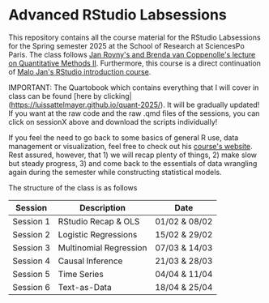 # Advanced RStudio Labsessions

This repository contains all the course material for the RStudio Labsessions for the Spring semester 2025 at the School of Research at SciencesPo Paris. The class follows [Jan Rovny's and Brenda van Coppenolle's lecture on Quantitative Methods II](https://www.rovny.org/methods-2-ed). Furthermore, this course is a direct continuation of [Malo Jan's RStudio introduction course](https://github.com/malojan/2024_intro_r?tab=readme-ov-file). 

IMPORTANT: The Quartobook which contains everything that I will cover in class can be found [here by clicking|(https://luissattelmayer.github.io/quant-2025/). It will be gradually updated! If you want at the raw code and the raw .qmd files of the sessions, you can click on sessionX above and download the scripts individually!

If you feel the need to go back to some basics of general R use, data management or visualization, feel free to check out his [course's website](https://malojan.github.io/2024_intro_r/). Rest assured, however, that 1) we will recap plenty of things, 2) make slow but steady progress, 3) and come back to the essentials of data wrangling again during the semester while constructing statistical models. 

The structure of the class is as follows

| Session   | Description                    | Date |
|------------|------------|------------------------------------------------|
| Session 1 | RStudio Recap & OLS  | 01/02 & 08/02 |
| Session 2 | Logistic Regressions |15/02 & 29/02 |
| Session 3 | Multinomial Regression           |  07/03 & 14/03 |
| Session 4 | Causal Inference        |  21/03 & 28/03 |
| Session 5 | Time Series          | 04/04 & 11/04 |
| Session 6 | Text-as-Data  | 18/04 & 25/04   |
